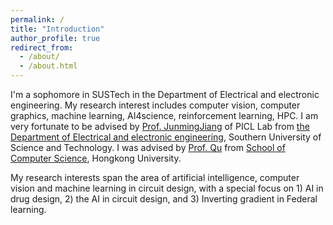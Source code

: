 ```yaml
---
permalink: /
title: "Introduction"
author_profile: true
redirect_from: 
  - /about/
  - /about.html
---
```


I'm a sophomore in SUSTech in the Department of Electrical and electronic engineering. My research interest includes computer vision, computer graphics, machine learning, AI4science, reinforcement learning, HPC. I am very fortunate to be advised by [Prof. JunmingJiang](https://www.sustech.edu.cn/zh/faculties/jiangjunmin.html) of PICL Lab from [the Department of Electrical and electronic engineering](https://www.sustech.edu.cn/), Southern University of Science and Technology. I was advised by [Prof. Qu](https://liangqiong.github.io/) from [School of Computer Science](https://www.hku.hk/), Hongkong University. 

My research interests span the area of artificial intelligence, computer vision and machine learning in circuit design, with a special focus on 1) AI in drug design,  2) the AI in circuit design, and 3) Inverting gradient in Federal learning.
